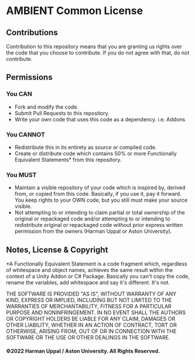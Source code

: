 ﻿# AMBIENT Common License
## Contributions
Contribution to this repository means that you are granting us rights over the code that you choose to contribute. If you do not agree with that, do not contribute.

## Permissions

### You CAN
<ul>
  <li>Fork and modify the code.</li>
  <li>Submit Pull Requests to this repository.</li>
  <li>Write your own code that uses this code as a dependency. i.e. Addons</li>
</ul>

### You CANNOT
<ul>
  <li>Redistribute this in its entirety as source or compiled code.</li>
  <li>Create or distribute code which contains 50% or more Functionally Equivalent Statements* from this repository.</li>
</ul>

### You MUST
<ul>
  <li>Maintain a visible repository of your code which is inspired by, derived from, or copied from this code. Basically, if you use it, pay it forward. You keep rights to your OWN code, but you still must make your source visible.</li>
  <li>Not attempting to or intending to claim partial or total ownership of the original or repackaged code and/or attempting to or intending to redistribute original or repackaged code without prior express written permission from the owners (Harman Uppal or Aston University).</li>
</ul>

## Notes, License & Copyright
*A Functionally Equivalent Statement is a code fragment which, regardless of whitespace and object names, achieves the same result within the context of a Unity Addon or C# Package. Basically you can't copy the code, rename the variables, add whitespace and say it's different. It's not.

THE SOFTWARE IS PROVIDED "AS IS", WITHOUT WARRANTY OF ANY KIND, EXPRESS OR IMPLIED, INCLUDING BUT NOT LIMITED TO THE WARRANTIES OF MERCHANTABILITY, FITNESS FOR A PARTICULAR PURPOSE AND NONINFRINGEMENT. IN NO EVENT SHALL THE AUTHORS OR COPYRIGHT HOLDERS BE LIABLE FOR ANY CLAIM, DAMAGES OR OTHER LIABILITY, WHETHER IN AN ACTION OF CONTRACT, TORT OR OTHERWISE, ARISING FROM, OUT OF OR IN CONNECTION WITH THE SOFTWARE OR THE USE OR OTHER DEALINGS IN THE SOFTWARE.

#### ©2022 Harman Uppal / Aston University. All Rights Reserved.